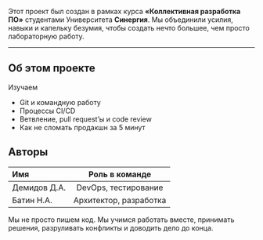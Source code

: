 Этот проект был создан в рамках курса **«Коллективная разработка ПО»** студентами Университета **Синергия**.
Мы объединили усилия, навыки и капельку безумия, чтобы создать нечто большее, чем просто лабораторную работу.

---

## Об этом проекте
Изучаем
- Git и командную работу
- Процессы CI/CD
- Ветвление, pull request’ы и code review
- Как не сломать продакшн за 5 минут

## Авторы

| Имя            | Роль в команде        |
|:---------------|:---------------------:|
| Демидов Д.А.   | DevOps, тестирование  |
| Батин Н.А.     | Архитектор, разработка|

Мы не просто пишем код. Мы учимся работать вместе, принимать решения, разруливать конфликты и доводить дело до конца.
